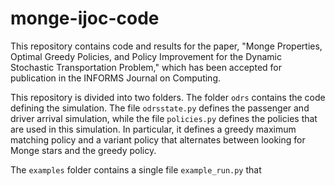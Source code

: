 # monge-ijoc-code
This repository contains code and results for the paper, "Monge Properties, Optimal Greedy Policies, and Policy
 Improvement for the Dynamic Stochastic Transportation Problem," which has been accepted for publication in the
 INFORMS Journal on Computing.

This repository is divided into two folders. The folder `odrs` contains the code defining the simulation. The file 
`odrsstate.py` defines the passenger and driver arrival simulation, while the file `policies.py` defines the policies
that are used in this simulation. In particular, it defines a greedy maximum matching policy and a variant policy
that alternates between looking for Monge stars and the greedy policy.

The `examples` folder contains a single file `example_run.py` that 